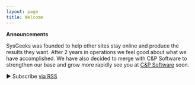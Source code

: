 ```yaml
---
layout: page
title: Welcome
---
```


**Announcements**

SysGeeks was founded to help other sites stay online and produce the results they want.  After 2 years in operations we feel good about what we have accomplished.  We have also decided to merge with C&P Software to strengthen our base and grow more rapidly see you at [C&P Software](http://cp-soft.com) soon.


:arrow_forward: Subscribe [via RSS](feed.xml)